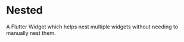 # Nested

A Flutter Widget which helps nest multiple widgets without needing to manually nest them.
